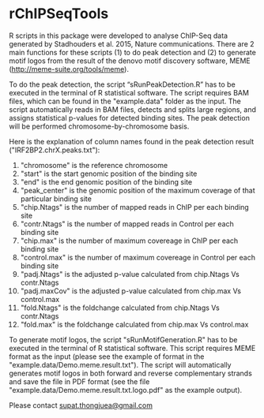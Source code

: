# rChIPSeqTools
R scripts in this package were developed to analyse ChIP-Seq data generated by Stadhouders et al. 2015, Nature communications. There are 2 main functions for these scripts (1) to do peak detection and (2) to generate motif logos from the result of the denovo motif discovery software, MEME (http://meme-suite.org/tools/meme). 

To do the peak detection, the script “sRunPeakDetection.R” has to be executed in the terminal of R statistical software. The script requires BAM files, which can be found in the "example.data" folder as the input. The script automatically reads in BAM files, detects and splits large regions, and assigns statistical p-values for detected binding sites. The peak detection will be performed chromosome-by-chromosome basis.

Here is the explanation of column names found in the peak detection result ("IRF2BP2.chrX.peaks.txt"): </br>
1. "chromosome" is the reference chromosome </br>
2. "start" is the start genomic position of the binding site </br>
3. "end" is the end genomic position of the binding site </br>
4. "peak_center" is the genomic position of the maximum coverage of that particular binding site </br>
5. "chip.Ntags" is the number of mapped reads in ChIP per each binding site </br>
6. "contr.Ntags" is the number of mapped reads in Control per each binding site </br>
7. "chip.max" is the number of maximum covereage in ChIP per each binding site </br>
8. "control.max" is the number of maximum covereage in Control per each binding site </br>
9. "padj.Ntags" is the adjusted p-value calculated from chip.Ntags Vs contr.Ntags </br>
10. "padj.maxCov" is the adjusted p-value calculated from chip.max Vs control.max </br>
11. "fold.Ntags" is the foldchange calculated from chip.Ntags Vs contr.Ntags </br>
12. "fold.max" is the foldchange calculated from chip.max Vs control.max </br>

To generate motif logos, the script "sRunMotifGeneration.R" has to be executed in the terminal of R statistical software.
This script requires MEME format as the input (please see the example of format in the "example.data/Demo.meme.result.txt"). The script will automatically generates motif logos in both forward and reverse complementary strands and save the file in PDF format (see the file "example.data/Demo.meme.result.txt.logo.pdf" as the example output).

Please contact supat.thongjuea@gmail.com
